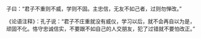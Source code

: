 子曰：“君子不重则不威，学则不固。主忠信，无友不如己者，过则勿惮改。”

《论语注释》：孔子说：“君子不庄重就没有威仪，学习以后，就不会再自以为是，顽固不化。恪守忠诚信实，不要跟不如自己的人交朋友，犯了过错就不要怕改正。”

